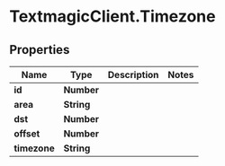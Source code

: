 # TextmagicClient.Timezone

## Properties
Name | Type | Description | Notes
------------ | ------------- | ------------- | -------------
**id** | **Number** |  | 
**area** | **String** |  | 
**dst** | **Number** |  | 
**offset** | **Number** |  | 
**timezone** | **String** |  | 



